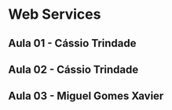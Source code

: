 # Web Services

## Aula 01 - Cássio Trindade

## Aula 02 - Cássio Trindade

## Aula 03 - Miguel Gomes Xavier

